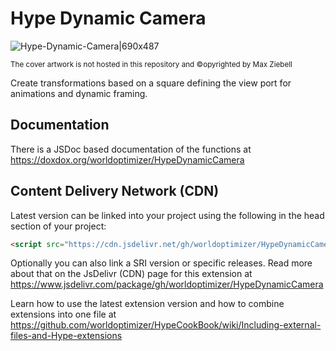 # Hype Dynamic Camera

![Hype-Dynamic-Camera|690x487](https://playground.maxziebell.de/Hype/DynamicCamera/HypeDynamicCamera.jpg)

<sup>The cover artwork is not hosted in this repository and &copy;opyrighted by Max Ziebell</sup>

Create transformations based on a square defining the view port for animations and dynamic framing.

Documentation
--
There is a JSDoc based documentation of the functions at https://doxdox.org/worldoptimizer/HypeDynamicCamera

Content Delivery Network (CDN)
--

Latest version can be linked into your project using the following in the head section of your project:

```html
<script src="https://cdn.jsdelivr.net/gh/worldoptimizer/HypeDynamicCamera/HypeDynamicCamera.min.js"></script>
```
Optionally you can also link a SRI version or specific releases. 
Read more about that on the JsDelivr (CDN) page for this extension at https://www.jsdelivr.com/package/gh/worldoptimizer/HypeDynamicCamera

Learn how to use the latest extension version and how to combine extensions into one file at
https://github.com/worldoptimizer/HypeCookBook/wiki/Including-external-files-and-Hype-extensions
